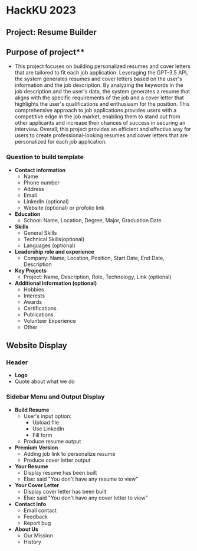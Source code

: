 # HackKU 2023
## Project: Resume Builder
## Purpose of project**
- This project focuses on building personalized resumes and cover letters that are tailored to fit each job application. Leveraging the GPT-3.5 API, the system generates resumes and cover letters based on the user's information and the job description. By analyzing the keywords in the job description and the user's data, the system generates a resume that aligns with the specific requirements of the job and a cover letter that highlights the user's qualifications and enthusiasm for the position. This comprehensive approach to job applications provides users with a competitive edge in the job market, enabling them to stand out from other applicants and increase their chances of success in securing an interview. Overall, this project provides an efficient and effective way for users to create professional-looking resumes and cover letters that are personalized for each job application.




### Question to build template
- **Contact information**
  - Name
  - Phone number
  - Address
  - Email
  - LinkedIn (optional)
  - Website (optional) or profolio link
- **Education**
  - School: Name, Location, Degree, Major, Graduation Date 
- **Skills**
  - General Skills
  - Technical Skills(optional)
  - Languages (optional)
- **Leadership role and experience**
  - Company: Name, Location, Position, Start Date, End Date, Description 
- **Key Projects**
  - Project: Name, Description, Role, Technology, Link (optional)
- **Additional Information (optional)**
  - Hobbies
  - Interests
  - Awards
  - Certifications
  - Publications
  - Volunteer Experience
  - Other



## Website Display
### Header
- **Logo**
- Quote about what we do
### Sidebar Menu and Output Display
- **Build Resume**
  - User's input option:
    - Upload file
    - Use LinkedIn
    - Fill form
  - Produce resume output
- **Premium Version**
  - Adding job link to personalize resume
  - Produce cover letter output
- **Your Resume**
  - Display resume has been built
  - Else: said "You don't have any resume to view"
- **Your Cover Letter**
  - Display cover letter has been built
  - Else: said "You don't have any cover letter to view"
- **Contact Info**
  - Email contact
  - Feedback
  - Report bug
- **About Us**
  - Our Mission
  - History

